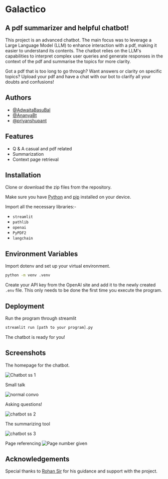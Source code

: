 # Galactico

## A pdf summarizer and helpful chatbot!

This project is an advanced chatbot. The main focus was to leverage a Large Language Model (LLM) to enhance interaction with a pdf, making it easier to understand its contents. The chatbot relies on the LLM's capabilities to interpret complex user queries and generate responses in the context of the pdf and summarise the topics for more clarity.

Got a pdf that is too long to go through? Want answers or clarity on specific topics? Upload your pdf and have a chat with our bot to clarify all your doubts and confusions!

## Authors

- [@AdwaitaBasuBal](https://github.com/AdwaitaBasuBal)
- [@AnanyaBt](https://github.com/AnanyaBt)
- [@priyanshupant](https://github.com/priyanshupant)

## Features

- Q & A casual and pdf related
- Summarization
- Context page retrieval

## Installation

Clone or download the zip files from the repository.

Make sure you have [Python](https://www.python.org/) and [pip](https://pypi.org/project/pip/) installed on your device.

Import all the necessary libraries:-

- `streamlit`
- `pathlib`
- `openai`
- `PyPDF2`
- `langchain`

## Environment Variables

Import dotenv and set up your virtual environment.

```bash
python -m venv .venv
```

Create your API key from the OpenAI site and add it to the newly created `.env` file. This only needs to be done the first time you execute the program.

## Deployment

Run the program through streamlit

```bash
streamlit run [path to your program].py
```

The chatbot is ready for you!

## Screenshots

The homepage for the chatbot.

![Chatbot ss 1](https://github.com/AdwaitaBasuBal/adwaitabasubal.github.io/assets/109857501/7d60b9ce-ae6e-4a43-bfbd-76338e842276)

Small talk

![normal convo](https://github.com/AdwaitaBasuBal/AdwaitaBasuBal/assets/109857501/4e161763-90a6-4620-bf04-b6af2b4f53a8)

Asking questions!

![chatbot ss 2](https://github.com/AdwaitaBasuBal/adwaitabasubal.github.io/assets/109857501/d781ba36-4820-489f-95f2-864f3b80bc4a)

The summarizing tool

![chatbot ss 3](https://github.com/AdwaitaBasuBal/adwaitabasubal.github.io/assets/109857501/fe6b1fbe-2a9d-41cc-b5cd-7f9964cf1c8a)

Page referencing
![Page number given](https://github.com/AdwaitaBasuBal/AdwaitaBasuBal/assets/109857501/6614eb53-a77f-4bdb-94f4-46f89a1cfa1b)

## Acknowledgements

Special thanks to [Rohan Sir](https://www.linkedin.com/in/rohan-shah-315366153/) for his guidance and support with the project.
